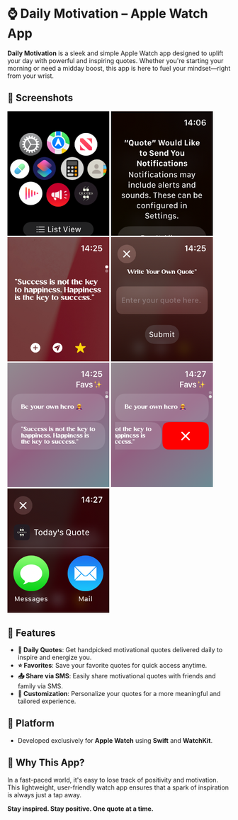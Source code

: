 # ⌚️ Daily Motivation – Apple Watch App

**Daily Motivation** is a sleek and simple Apple Watch app designed to uplift your day with powerful and inspiring quotes. Whether you're starting your morning or need a midday boost, this app is here to fuel your mindset—right from your wrist.


## 📸 Screenshots

<p float="left">
  <img width="230" src="ScreenShots/Simulator Screenshot - Apple Watch Series 9 (45mm) - 2025-07-06 at 14.27.15.png">
  <img width="230" src="ScreenShots/Simulator Screenshot - Apple Watch Series 9 (45mm) - 2025-07-06 at 14.06.44.png">
  <img width="230" src="ScreenShots/Simulator Screenshot - Apple Watch Series 9 (45mm) - 2025-07-06 at 14.25.36.png">
  <img width="230" src="ScreenShots/Simulator Screenshot - Apple Watch Series 9 (45mm) - 2025-07-06 at 14.25.41.png">
  <img width="230" src="ScreenShots/Simulator Screenshot - Apple Watch Series 9 (45mm) - 2025-07-06 at 14.25.54.png">
  <img width="230" src="ScreenShots/Simulator Screenshot - Apple Watch Series 9 (45mm) - 2025-07-06 at 14.27.23.png">
  <img width="230" src="ScreenShots/Simulator Screenshot - Apple Watch Series 9 (45mm) - 2025-07-06 at 14.27.34.png">
</p>


## 🌟 Features

- **📅 Daily Quotes**: Get handpicked motivational quotes delivered daily to inspire and energize you.
- **⭐️ Favorites**: Save your favorite quotes for quick access anytime.
- **📤 Share via SMS**: Easily share motivational quotes with friends and family via SMS.
- **🎨 Customization**: Personalize your quotes for a more meaningful and tailored experience.

## 📱 Platform

- Developed exclusively for **Apple Watch** using **Swift** and **WatchKit**.

## 🚀 Why This App?

In a fast-paced world, it's easy to lose track of positivity and motivation. This lightweight, user-friendly watch app ensures that a spark of inspiration is always just a tap away.

**Stay inspired. Stay positive. One quote at a time.**
